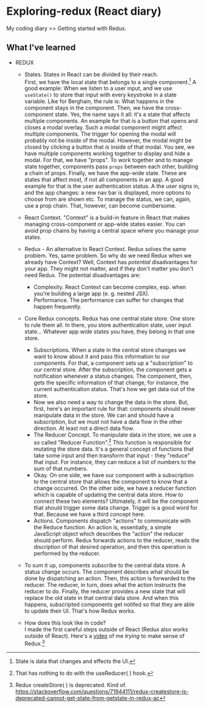 # Exploring-redux (React diary)
My coding diary >> Getting started with Redux.

## What I've learned
- REDUX
	- States.
	States in React can be divided by their reach.<br>
	First, we have the local state that belongs to a single component.[^1] A good example: 
	When we listen to a user input, and we use `useState()` to store that input with every keystroke
	in a state variable. Like for Berghain, the rule is: What happens in the component
	stays in the component. 
	Then, we have the cross-component state. Yes, the name says it all: it's a state that affects multiple components.
	An example for that is a button that opens and closes a modal overlay. Such a modal component
	might affect multiple components. The trigger for opening the modal will probably not be inside
	of the modal. However, the modal might be closed by clicking a button that _is_ inside
	of that modal. You see, we have multiple components working together to display and hide
	a modal. For that, we have "props". To work together and to manage state together, components pass `props` between each other, 
	building a chain of props.
	Finally, we have the app-wide state. These are states that affect most, if not all components in an app.
	A good example for that is the user authentication status. A the user signs in, and the app changes: a new nav bar is displayed,
	more options to choose from are shown etc. To manage the status, we can, again, use a prop chain. That, however, can
	become cumbersome. 
	
	- React Context.
	"Context" is a build-in feature in React that makes managing cross-component or app-wide states easier. You can avoid prop chains
	by having a central space where you manage your states. 
	
	- Redux - An alternative to React Context.
	Redux solves the same problem. Yes, same problem. So why do we need Redux when we already have Context? Well, Context has
	_potential_ disadvantages for your app. They might not matter, and if they don't matter you don't need Redux. 
	The potential disadvantages are:
		- Complexity. React Context can become complex, esp. when you're building a large app (e. g. nested JSX).
		- Performance. The performance can suffer for changes that happen frequently. 
	
	- Core Redux concepts.
	Redux has one central state store. One store to rule them all.
	In there, you store authentication state, user input state... Whatever app wide states you have, 
	they belong in that one store. 
		- Subscriptions. 
		When a state in the central store changes we want to know about it and pass this information to our components.
		For that, a component sets up a "subscription" to our central store. After the subscription, the component gets a notification
		whenever a status changes. The component, then, gets the specific information of that change, for instance,
		the current authentication status. That's how we get data out of the store.
		- Now we also need a way to change the data in the store. But, first, here's an important rule for that: components should never 
		manipulate data in the store. We can and should have a subscription, but we must not have a data flow in the other direction.
		At least not a direct data flow. 
		- The Reducer Concept. To manipulate data in the store, we use a so called "Reducer Function".[^2] This function is responsible 
		for mutating the store data. It's a general concept of functions that take some input and then transform that input - they "reduce" that input.
		For instance, they can reduce a list of numbers to the sum of that numbers. 
		- Okay. On one side, we have our component with a subscription to the central store that allows the component
		to know that a change occurred. On the other side, we have a reducer function which is capable of updating the central data store.
		How to connect these two elements? 
		Ultimately, it will be the component that should trigger some data change. Trigger is a good word for that. Because we have a third concept here.
		- Actions. Components dispatch "actions" to communicate with the Reduce function. An action is, essentially, a simple JavaScript object which describes the "action" the reducer should perform. 
		Redux forwards actions to the reducer, reads the discription of that desired operation, and then this operation is performed by the reducer. 
	- To sum it up, components subscribe to the central data store. A status change occurs. The component describes what should be done by dispatching an action. Then, this action is forwarded to 
		the reducer. The reducer, in turn, does what the action instructs the reducer to do. Finally, the reducer provides a new state that will replace the old state in that central data store. And
		when this happens, subscripted components get notifed so that they are able to update their UI. That's how Redux works.
  - How does this look like in code?<br>
    I made the first careful steps outside of React (Redux also works outside of React).
    Here's a [video](https://youtu.be/H9nXFXTi3go) of me _trying_ to make sense of Redux.[^3] 
    

		
[^1]: State is data that changes and effects the UI.
[^2]: That has nothing to do with the useReducer( ) hook.
[^3]: Redux createStore( ) is deprecated. Kind of. https://stackoverflow.com/questions/71944111/redux-createstore-is-deprecated-cannot-get-state-from-getstate-in-redux-ac
